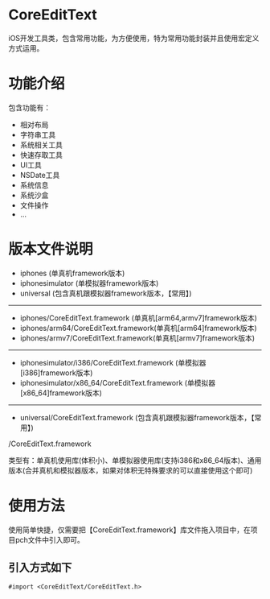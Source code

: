 # CoreEditText

iOS开发工具类，包含常用功能，为方便使用，特为常用功能封装并且使用宏定义方式运用。

# 功能介绍

包含功能有：
* 相对布局
* 字符串工具
* 系统相关工具
* 快速存取工具
* UI工具
* NSDate工具
* 系统信息
* 系统沙盒
* 文件操作
* …

# 版本文件说明
* iphones (单真机framework版本)
* iphonesimulator (单模拟器framework版本)
* universal (包含真机跟模拟器framework版本，【常用】)
* * *
* iphones/CoreEditText.framework (单真机[arm64,armv7]framework版本)
* iphones/arm64/CoreEditText.framework(单真机[arm64]framework版本)
* iphones/armv7/CoreEditText.framework(单真机[armv7]framework版本)
* * *
* iphonesimulator/i386/CoreEditText.framework (单模拟器[i386]framework版本)
* iphonesimulator/x86_64/CoreEditText.framework (单模拟器[x86_64]framework版本)
* * *
* universal/CoreEditText.framework (包含真机跟模拟器framework版本，【常用】)

/CoreEditText.framework


类型有：单真机使用库(体积小)、单模拟器使用库(支持i386和x86_64版本)、通用版本(合并真机和模拟器版本，如果对体积无特殊要求的可以直接使用这个即可)

# 使用方法

使用简单快捷，仅需要把【CoreEditText.framework】库文件拖入项目中，在项目pch文件中引入即可。
## 引入方式如下

```#import <CoreEditText/CoreEditText.h>```
